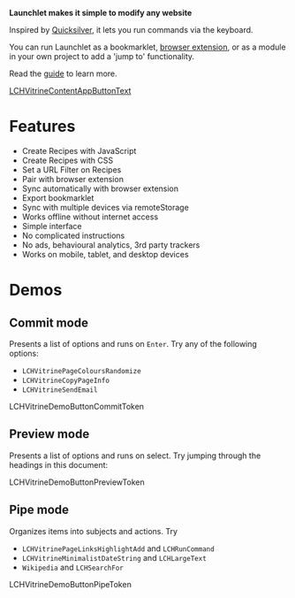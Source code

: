 **Launchlet makes it simple to modify any website**

Inspired by [Quicksilver](LCH_VITRINE_QUICKSILVER_URL), it lets you run commands via the keyboard.

You can run Launchlet as a bookmarklet, [browser extension](LCH_SHARED_EXTENSION_DOCS_URL), or as a module in your own project to add a 'jump to' functionality.

Read the [guide](LCHVitrineTokenGuideURL) to learn more.

<a class="LCHVitrineContentAppButton OLSKCommonButton OLSKCommonButtonPrimary" href="LCHVitrineTokenComposeURL">LCHVitrineContentAppButtonText</a>

# Features
- Create Recipes with JavaScript
- Create Recipes with CSS
- Set a URL Filter on Recipes
- Pair with browser extension
- Sync automatically with browser extension
- Export bookmarklet
- Sync with multiple devices via remoteStorage
- Works offline without internet access
- Simple interface
- No complicated instructions
- No ads, behavioural analytics, 3rd party trackers
- Works on mobile, tablet, and desktop devices

# Demos

## Commit mode

Presents a list of options and runs on `Enter`. Try any of the following options:
- `LCHVitrinePageColoursRandomize`
- `LCHVitrineCopyPageInfo`
- `LCHVitrineSendEmail`

LCHVitrineDemoButtonCommitToken

## Preview mode

Presents a list of options and runs on select. Try jumping through the headings in this document:

LCHVitrineDemoButtonPreviewToken

## Pipe mode

Organizes items into subjects and actions. Try
- `LCHVitrinePageLinksHighlightAdd` and `LCHRunCommand`
- `LCHVitrineMinimalistDateString` and `LCHLargeText`
- `Wikipedia` and `LCHSearchFor`

LCHVitrineDemoButtonPipeToken
